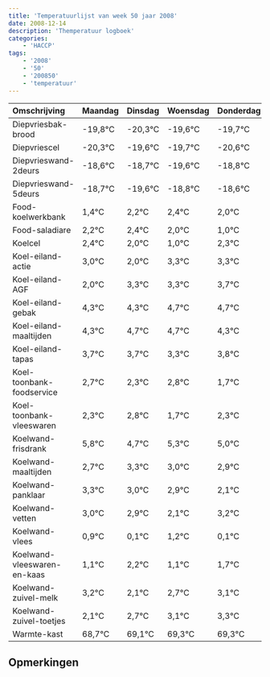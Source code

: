 ```yaml
---
title: 'Temperatuurlijst van week 50 jaar 2008'
date: 2008-12-14
description: 'Themperatuur logboek'
categories:
    - 'HACCP'
tags:
    - '2008'
    - '50'
    - '200850'
    - 'temperatuur'
---
```

|Omschrijving|Maandag|Dinsdag|Woensdag|Donderdag|Vrijdag|Zaterdag|Zondag|
|:---|:---|:---|:---|:---|:---|:---|:---|
|Diepvriesbak-brood|-19,8°C|-20,3°C|-19,6°C|-19,7°C|-20,6°C|-19,8°C|-19,6°C|
|Diepvriescel|-20,3°C|-19,6°C|-19,7°C|-20,6°C|-19,8°C|-19,6°C|-20,0°C|
|Diepvrieswand-2deurs|-18,6°C|-18,7°C|-19,6°C|-18,8°C|-18,6°C|-19,0°C|-20,0°C|
|Diepvrieswand-5deurs|-18,7°C|-19,6°C|-18,8°C|-18,6°C|-19,0°C|-20,0°C|-18,7°C|
|Food-koelwerkbank|1,4°C|2,2°C|2,4°C|2,0°C|1,0°C|2,3°C|2,3°C|
|Food-saladiare|2,2°C|2,4°C|2,0°C|1,0°C|2,3°C|2,3°C|2,7°C|
|Koelcel|2,4°C|2,0°C|1,0°C|2,3°C|2,3°C|2,7°C|2,7°C|
|Koel-eiland-actie|3,0°C|2,0°C|3,3°C|3,3°C|3,7°C|3,7°C|3,3°C|
|Koel-eiland-AGF|2,0°C|3,3°C|3,3°C|3,7°C|3,7°C|3,3°C|3,8°C|
|Koel-eiland-gebak|4,3°C|4,3°C|4,7°C|4,7°C|4,3°C|4,8°C|3,7°C|
|Koel-eiland-maaltijden|4,3°C|4,7°C|4,7°C|4,3°C|4,8°C|3,7°C|4,3°C|
|Koel-eiland-tapas|3,7°C|3,7°C|3,3°C|3,8°C|2,7°C|3,3°C|3,0°C|
|Koel-toonbank-foodservice|2,7°C|2,3°C|2,8°C|1,7°C|2,3°C|2,0°C|1,9°C|
|Koel-toonbank-vleeswaren|2,3°C|2,8°C|1,7°C|2,3°C|2,0°C|1,9°C|1,1°C|
|Koelwand-frisdrank|5,8°C|4,7°C|5,3°C|5,0°C|4,9°C|4,1°C|5,2°C|
|Koelwand-maaltijden|2,7°C|3,3°C|3,0°C|2,9°C|2,1°C|3,2°C|2,1°C|
|Koelwand-panklaar|3,3°C|3,0°C|2,9°C|2,1°C|3,2°C|2,1°C|2,7°C|
|Koelwand-vetten|3,0°C|2,9°C|2,1°C|3,2°C|2,1°C|2,7°C|3,1°C|
|Koelwand-vlees|0,9°C|0,1°C|1,2°C|0,1°C|0,7°C|1,1°C|1,3°C|
|Koelwand-vleeswaren-en-kaas|1,1°C|2,2°C|1,1°C|1,7°C|2,1°C|2,3°C|2,3°C|
|Koelwand-zuivel-melk|3,2°C|2,1°C|2,7°C|3,1°C|3,3°C|3,3°C|3,1°C|
|Koelwand-zuivel-toetjes|2,1°C|2,7°C|3,1°C|3,3°C|3,3°C|3,1°C|2,7°C|
|Warmte-kast|68,7°C|69,1°C|69,3°C|69,3°C|69,1°C|68,7°C|68,1°C|

## Opmerkingen



